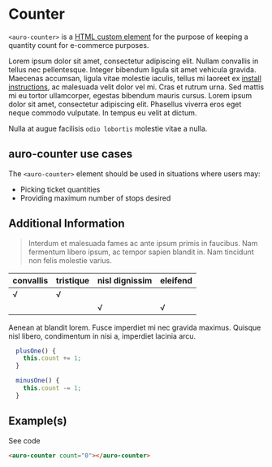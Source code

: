 # Counter

`<auro-counter>` is a [HTML custom element](https://developer.mozilla.org/en-US/docs/Web/Web_Components/Using_custom_elements) for the purpose of keeping a quantity count for e-commerce purposes.

Lorem ipsum dolor sit amet, consectetur adipiscing elit. Nullam convallis in tellus nec pellentesque. Integer bibendum ligula sit amet vehicula gravida. Maecenas accumsan, ligula vitae molestie iaculis, tellus mi laoreet ex [install instructions](https://auro.alaskaair.com/components/auro/button/install), ac malesuada velit dolor vel mi. Cras et rutrum urna. Sed mattis mi eu tortor ullamcorper, egestas bibendum mauris cursus. Lorem ipsum dolor sit amet, consectetur adipiscing elit. Phasellus viverra eros eget neque commodo vulputate. In tempus eu velit at dictum.

Nulla at augue facilisis `odio lobortis` molestie vitae a nulla.

## auro-counter use cases

The `<auro-counter>` element should be used in situations where users may:

* Picking ticket quantities
* Providing maximum number of stops desired

## Additional Information

> Interdum et malesuada fames ac ante ipsum primis in faucibus. Nam fermentum libero ipsum, ac tempor sapien blandit in. Nam tincidunt non felis molestie varius.

|convallis|tristique|nisl dignissim|eleifend|
|---|---|---|---|
|√|√|||
|||√|√|

Aenean at blandit lorem. Fusce imperdiet mi nec gravida maximus. Quisque nisl libero, condimentum in nisi a, imperdiet lacinia arcu.

```javascript
  plusOne() {
    this.count += 1;
  }

  minusOne() {
    this.count -= 1;
  }
```

## Example(s)

<div class="exampleWrapper">
  <auro-counter count="0"></auro-counter>
</div>
<auro-accordion lowProfile justifyRight>
  <span slot="trigger">See code</span>

```html
<auro-counter count="0"></auro-counter>
```

</auro-accordion>

